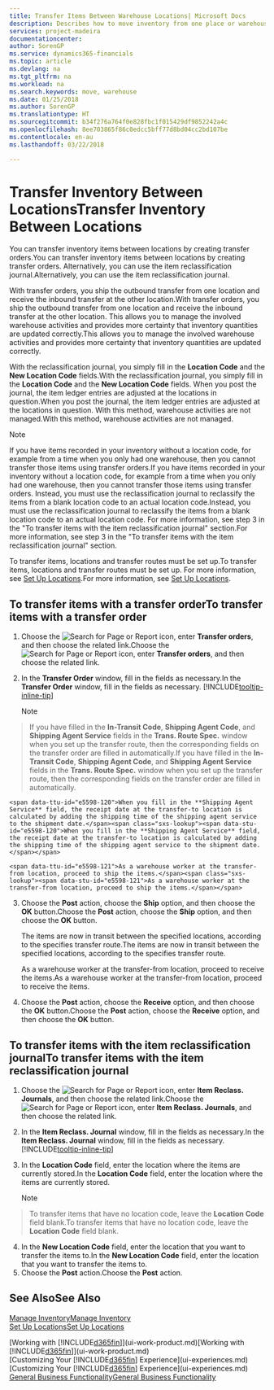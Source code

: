 ```yaml
---
title: Transfer Items Between Warehouse Locations| Microsoft Docs
description: Describes how to move inventory from one place or warehouse to another, either with the reclassification journal or with transfer orders.
services: project-madeira
documentationcenter: 
author: SorenGP
ms.service: dynamics365-financials
ms.topic: article
ms.devlang: na
ms.tgt_pltfrm: na
ms.workload: na
ms.search.keywords: move, warehouse
ms.date: 01/25/2018
ms.author: SorenGP
ms.translationtype: HT
ms.sourcegitcommit: b34f276a764f0e828fbc1f015429df9852242a4c
ms.openlocfilehash: 8ee703865f86c0edcc5bff77d8bd04cc2bd107be
ms.contentlocale: en-au
ms.lasthandoff: 03/22/2018

---
```

# <a name="transfer-inventory-between-locations"></a><span data-ttu-id="e5598-103">Transfer Inventory Between Locations</span><span class="sxs-lookup"><span data-stu-id="e5598-103">Transfer Inventory Between Locations</span></span>
<span data-ttu-id="e5598-104">You can transfer inventory items between locations by creating transfer orders.</span><span class="sxs-lookup"><span data-stu-id="e5598-104">You can transfer inventory items between locations by creating transfer orders.</span></span> <span data-ttu-id="e5598-105">Alternatively, you can use the item reclassification journal.</span><span class="sxs-lookup"><span data-stu-id="e5598-105">Alternatively, you can use the item reclassification journal.</span></span>

<span data-ttu-id="e5598-106">With transfer orders, you ship the outbound transfer from one location and receive the inbound transfer at the other location.</span><span class="sxs-lookup"><span data-stu-id="e5598-106">With transfer orders, you ship the outbound transfer from one location and receive the inbound transfer at the other location.</span></span> <span data-ttu-id="e5598-107">This allows you to manage the involved warehouse activities and provides more certainty that inventory quantities are updated correctly.</span><span class="sxs-lookup"><span data-stu-id="e5598-107">This allows you to manage the involved warehouse activities and provides more certainty that inventory quantities are updated correctly.</span></span>

<span data-ttu-id="e5598-108">With the reclassification journal, you simply fill in the **Location Code** and the **New Location Code** fields.</span><span class="sxs-lookup"><span data-stu-id="e5598-108">With the reclassification journal, you simply fill in the **Location Code** and the **New Location Code** fields.</span></span> <span data-ttu-id="e5598-109">When you post the journal, the item ledger entries are adjusted at the locations in question.</span><span class="sxs-lookup"><span data-stu-id="e5598-109">When you post the journal, the item ledger entries are adjusted at the locations in question.</span></span> <span data-ttu-id="e5598-110">With this method, warehouse activities are not managed.</span><span class="sxs-lookup"><span data-stu-id="e5598-110">With this method, warehouse activities are not managed.</span></span>

> [!NOTE]  
>   <span data-ttu-id="e5598-111">If you have items recorded in your inventory without a location code, for example from a time when you only had one warehouse, then you cannot transfer those items using transfer orders.</span><span class="sxs-lookup"><span data-stu-id="e5598-111">If you have items recorded in your inventory without a location code, for example from a time when you only had one warehouse, then you cannot transfer those items using transfer orders.</span></span> <span data-ttu-id="e5598-112">Instead, you must use the reclassification journal to reclassify the items from a blank location code to an actual location code.</span><span class="sxs-lookup"><span data-stu-id="e5598-112">Instead, you must use the reclassification journal to reclassify the items from a blank location code to an actual location code.</span></span>  <span data-ttu-id="e5598-113">For more information, see step 3 in the "To transfer items with the item reclassification journal" section.</span><span class="sxs-lookup"><span data-stu-id="e5598-113">For more information, see step 3 in the "To transfer items with the item reclassification journal" section.</span></span>

<span data-ttu-id="e5598-114">To transfer items, locations and transfer routes must be set up.</span><span class="sxs-lookup"><span data-stu-id="e5598-114">To transfer items, locations and transfer routes must be set up.</span></span> <span data-ttu-id="e5598-115">For more information, see [Set Up Locations](inventory-how-setup-locations.md).</span><span class="sxs-lookup"><span data-stu-id="e5598-115">For more information, see [Set Up Locations](inventory-how-setup-locations.md).</span></span>

## <a name="to-transfer-items-with-a-transfer-order"></a><span data-ttu-id="e5598-116">To transfer items with a transfer order</span><span class="sxs-lookup"><span data-stu-id="e5598-116">To transfer items with a transfer order</span></span>
1. <span data-ttu-id="e5598-117">Choose the ![Search for Page or Report](media/ui-search/search_small.png "Search for Page or Report icon") icon, enter **Transfer orders**, and then choose the related link.</span><span class="sxs-lookup"><span data-stu-id="e5598-117">Choose the ![Search for Page or Report](media/ui-search/search_small.png "Search for Page or Report icon") icon, enter **Transfer orders**, and then choose the related link.</span></span>
2. <span data-ttu-id="e5598-118">In the **Transfer Order** window, fill in the fields as necessary.</span><span class="sxs-lookup"><span data-stu-id="e5598-118">In the **Transfer Order** window, fill in the fields as necessary.</span></span> [!INCLUDE[tooltip-inline-tip](includes/tooltip-inline-tip_md.md)]

    > [!NOTE]  
>   <span data-ttu-id="e5598-119">If you have filled in the **In-Transit Code**, **Shipping Agent Code**, and **Shipping Agent Service** fields in the **Trans. Route Spec.** window when you set up the transfer route, then the corresponding fields on the transfer order are filled in automatically.</span><span class="sxs-lookup"><span data-stu-id="e5598-119">If you have filled in the **In-Transit Code**, **Shipping Agent Code**, and **Shipping Agent Service** fields in the **Trans. Route Spec.** window when you set up the transfer route, then the corresponding fields on the transfer order are filled in automatically.</span></span>

    <span data-ttu-id="e5598-120">When you fill in the **Shipping Agent Service** field, the receipt date at the transfer-to location is calculated by adding the shipping time of the shipping agent service to the shipment date.</span><span class="sxs-lookup"><span data-stu-id="e5598-120">When you fill in the **Shipping Agent Service** field, the receipt date at the transfer-to location is calculated by adding the shipping time of the shipping agent service to the shipment date.</span></span>

    <span data-ttu-id="e5598-121">As a warehouse worker at the transfer-from location, proceed to ship the items.</span><span class="sxs-lookup"><span data-stu-id="e5598-121">As a warehouse worker at the transfer-from location, proceed to ship the items.</span></span>
3. <span data-ttu-id="e5598-122">Choose the **Post** action, choose the **Ship** option, and then choose the **OK** button.</span><span class="sxs-lookup"><span data-stu-id="e5598-122">Choose the **Post** action, choose the **Ship** option, and then choose the **OK** button.</span></span>

    <span data-ttu-id="e5598-123">The items are now in transit between the specified locations, according to the specifies transfer route.</span><span class="sxs-lookup"><span data-stu-id="e5598-123">The items are now in transit between the specified locations, according to the specifies transfer route.</span></span>

    <span data-ttu-id="e5598-124">As a warehouse worker at the transfer-from location, proceed to receive the items.</span><span class="sxs-lookup"><span data-stu-id="e5598-124">As a warehouse worker at the transfer-from location, proceed to receive the items.</span></span>
4. <span data-ttu-id="e5598-125">Choose the **Post** action, choose the **Receive** option, and then choose the **OK** button.</span><span class="sxs-lookup"><span data-stu-id="e5598-125">Choose the **Post** action, choose the **Receive** option, and then choose the **OK** button.</span></span>

## <a name="to-transfer-items-with-the-item-reclassification-journal"></a><span data-ttu-id="e5598-126">To transfer items with the item reclassification journal</span><span class="sxs-lookup"><span data-stu-id="e5598-126">To transfer items with the item reclassification journal</span></span>
1. <span data-ttu-id="e5598-127">Choose the ![Search for Page or Report](media/ui-search/search_small.png "Search for Page or Report icon") icon, enter **Item Reclass. Journals**, and then choose the related link.</span><span class="sxs-lookup"><span data-stu-id="e5598-127">Choose the ![Search for Page or Report](media/ui-search/search_small.png "Search for Page or Report icon") icon, enter **Item Reclass. Journals**, and then choose the related link.</span></span>
2. <span data-ttu-id="e5598-128">In the **Item Reclass. Journal** window, fill in the fields as necessary.</span><span class="sxs-lookup"><span data-stu-id="e5598-128">In the **Item Reclass. Journal** window, fill in the fields as necessary.</span></span> [!INCLUDE[tooltip-inline-tip](includes/tooltip-inline-tip_md.md)]
3. <span data-ttu-id="e5598-129">In the **Location Code** field, enter the location where the items are currently stored.</span><span class="sxs-lookup"><span data-stu-id="e5598-129">In the **Location Code** field, enter the location where the items are currently stored.</span></span>

    > [!NOTE]  
>   <span data-ttu-id="e5598-130">To transfer items that have no location code, leave the **Location Code** field blank.</span><span class="sxs-lookup"><span data-stu-id="e5598-130">To transfer items that have no location code, leave the **Location Code** field blank.</span></span>
4. <span data-ttu-id="e5598-131">In the **New Location Code** field, enter the location that you want to transfer the items to.</span><span class="sxs-lookup"><span data-stu-id="e5598-131">In the **New Location Code** field, enter the location that you want to transfer the items to.</span></span>
5. <span data-ttu-id="e5598-132">Choose the **Post** action.</span><span class="sxs-lookup"><span data-stu-id="e5598-132">Choose the **Post** action.</span></span>

## <a name="see-also"></a><span data-ttu-id="e5598-133">See Also</span><span class="sxs-lookup"><span data-stu-id="e5598-133">See Also</span></span>
[<span data-ttu-id="e5598-134">Manage Inventory</span><span class="sxs-lookup"><span data-stu-id="e5598-134">Manage Inventory</span></span>](inventory-manage-inventory.md)  
[<span data-ttu-id="e5598-135">Set Up Locations</span><span class="sxs-lookup"><span data-stu-id="e5598-135">Set Up Locations</span></span>](inventory-how-setup-locations.md)  

<span data-ttu-id="e5598-136">[Working with [!INCLUDE[d365fin](includes/d365fin_md.md)]](ui-work-product.md)</span><span class="sxs-lookup"><span data-stu-id="e5598-136">[Working with [!INCLUDE[d365fin](includes/d365fin_md.md)]](ui-work-product.md)</span></span>  
<span data-ttu-id="e5598-137">[Customizing Your [!INCLUDE[d365fin](includes/d365fin_md.md)] Experience](ui-experiences.md)</span><span class="sxs-lookup"><span data-stu-id="e5598-137">[Customizing Your [!INCLUDE[d365fin](includes/d365fin_md.md)] Experience](ui-experiences.md)</span></span>  
[<span data-ttu-id="e5598-138">General Business Functionality</span><span class="sxs-lookup"><span data-stu-id="e5598-138">General Business Functionality</span></span>](ui-across-business-areas.md)

